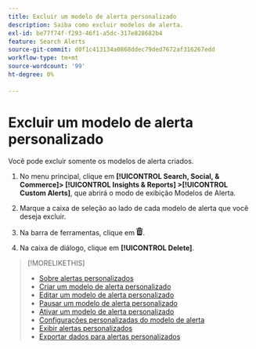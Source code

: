 ```yaml
---
title: Excluir um modelo de alerta personalizado
description: Saiba como excluir modelos de alerta.
exl-id: be77f74f-f293-46f1-a5dc-317e828682b4
feature: Search Alerts
source-git-commit: d0f1c413134a0868ddec79ded7672af316267edd
workflow-type: tm+mt
source-wordcount: '99'
ht-degree: 0%

---
```


# Excluir um modelo de alerta personalizado

Você pode excluir somente os modelos de alerta criados.

1. No menu principal, clique em **[!UICONTROL Search, Social, & Commerce]> [!UICONTROL Insights & Reports] >[!UICONTROL Custom Alerts]**, que abrirá o modo de exibição Modelos de Alerta.

1. Marque a caixa de seleção ao lado de cada modelo de alerta que você deseja excluir.

1. Na barra de ferramentas, clique em ![Excluir](/help/search-social-commerce/assets/delete.png "Excluir").

1. Na caixa de diálogo, clique em **[!UICONTROL Delete]**.

>[!MORELIKETHIS]
>
>* [Sobre alertas personalizados](alert-about.md)
>* [Criar um modelo de alerta personalizado](alert-template-create.md)
>* [Editar um modelo de alerta personalizado](alert-template-edit.md)
>* [Pausar um modelo de alerta personalizado](alert-template-pause.md)
>* [Ativar um modelo de alerta personalizado](alert-template-activate.md)
>* [Configurações personalizadas do modelo de alerta](alert-template-settings.md)
>* [Exibir alertas personalizados](alert-view.md)
>* [Exportar dados para alertas personalizados](alert-export-data.md)
